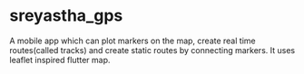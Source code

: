 
# sreyastha_gps

A mobile app which can plot markers on the map, create real time routes(called tracks) and create static routes by connecting markers. It uses leaflet inspired flutter map.


